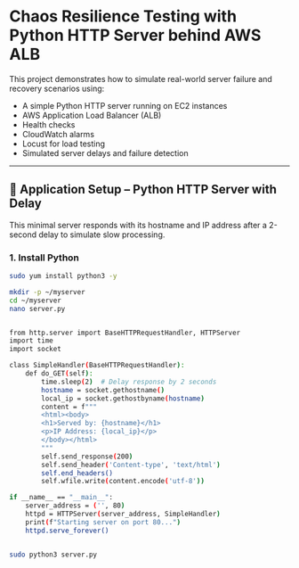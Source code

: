# Chaos Resilience Testing with Python HTTP Server behind AWS ALB

This project demonstrates how to simulate real-world server failure and recovery scenarios using:
- A simple Python HTTP server running on EC2 instances
- AWS Application Load Balancer (ALB)
- Health checks
- CloudWatch alarms
- Locust for load testing
- Simulated server delays and failure detection

---

## 🔧 Application Setup – Python HTTP Server with Delay

This minimal server responds with its hostname and IP address after a 2-second delay to simulate slow processing.

### 1. Install Python

```bash
sudo yum install python3 -y

mkdir -p ~/myserver
cd ~/myserver
nano server.py


from http.server import BaseHTTPRequestHandler, HTTPServer
import time
import socket

class SimpleHandler(BaseHTTPRequestHandler):
    def do_GET(self):
        time.sleep(2)  # Delay response by 2 seconds
        hostname = socket.gethostname()
        local_ip = socket.gethostbyname(hostname)
        content = f"""
        <html><body>
        <h1>Served by: {hostname}</h1>
        <p>IP Address: {local_ip}</p>
        </body></html>
        """
        self.send_response(200)
        self.send_header('Content-type', 'text/html')
        self.end_headers()
        self.wfile.write(content.encode('utf-8'))

if __name__ == "__main__":
    server_address = ('', 80)
    httpd = HTTPServer(server_address, SimpleHandler)
    print(f"Starting server on port 80...")
    httpd.serve_forever()


sudo python3 server.py